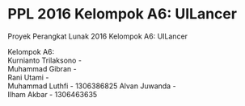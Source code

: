 # PPL 2016 Kelompok A6: UILancer
Proyek Perangkat Lunak 2016 Kelompok A6: UILancer

Kelompok A6:  
Kurnianto Trilaksono -  
Muhammad Gibran -  
Rani Utami -  
Muhammad Luthfi - 1306386825 
Alvan Juwanda -  
Ilham Akbar - 1306463635  
